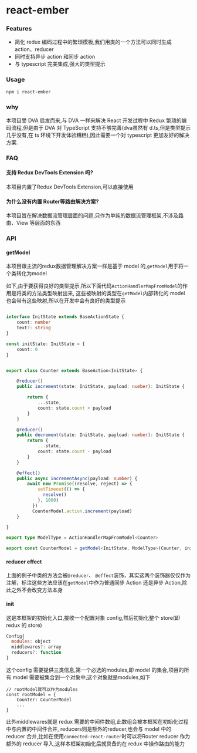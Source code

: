 # react-ember

### Features

 - 简化 redux 编码过程中的繁琐模板,我们用类的一个方法可以同时生成 action、reducer
 - 同时支持异步 action 和同步 action
 - 与 typescript 完美集成,强大的类型提示


### Usage

```bash
npm i react-ember

```



### why

本项目受 DVA 启发而来,与 DVA 一样来解决 React 开发过程中 Redux 繁琐的编码流程,但是由于 DVA 对 TypeScript 支持不够完善(dva虽然有 d.ts,但是类型提示几乎没有,在 ts 环境下开发体验糟糕),因此需要一个对 typescript 更加友好的解决方案.

### FAQ

#### 支持 Redux DevTools Extension 吗?

本项目内置了Redux DevTools Extension,可以直接使用

#### 为什么没有内置 Router等路由解决方案?

本项目旨在解决数据流管理层面的问题,只作为单纯的数据流管理框架,不涉及路由、View 等层面的东西

### API

#### getModel
本项目跟主流的redux数据管理解决方案一样是基于 model 的,`getModel`用于将一个类转化为model

如下,由于要获得良好的类型提示,所以下面代码`ActionHandlerMapFromModel`的作用是将类的方法类型映射出来,
这些被映射的类型在`getModel`内部转化的 model 也会带有这些映射,所以在开发中会有良好的类型提示

```typescript

interface InitState extends BaseActionState {
    count: number
    text?: string
}

const initState: InitState = {
    count: 0
}


export class Counter extends BaseAction<InitState> {

    @reducer()
    public increment(state: InitState, payload: number): InitState {

        return {
            ...state,
            count: state.count + payload
        }
    }

    @reducer()
    public decrement(state: InitState, payload: number): InitState {
        return {
            ...state,
            count: state.count - payload
        }
    }

    @effect()
    public async incrementAsync(payload: number) {
        await new Promise((resolve, reject) => {
            setTimeout(() => {
              resolve()
            }, 1000)
          })
          CounterModel.action.increment(payload)
    }

}

export type ModelType = ActionHandlerMapFromModel<Counter>

export const CounterModel = getModel<InitState, ModelType>(Counter, initState, 'counter')


```

#### reducer effect

上面的例子中类的方法会被`@reducer`、 `@effect`装饰，其实这两个装饰器仅仅作为注解，标注这些方法应该在`getModel`中作为普通同步 Action 还是异步 Action,除此之外不会改变方法本身

#### init
这是本框架的初始化入口,接收一个配置对象 config,然后初始化整个 store(即 redux 的 store)

```javascript
Config{
  modules: object
  middlewares?: array
  reducers?: function
}
```

这个config 需要提供三类信息,第一个必选的modules,即 model 的集合,项目的所有 model 需要被集合到一个对象中,这个对象就是modules,如下

```
// rootModel就可以作为modules
const rootModel = {
    Counter: CounterModel
    ...
}
```
此外middlewares就是 redux 需要的中间件数组,此数组会被本框架在初始化过程中与内置的中间件合并,
reducers则是额外的reducer,也会与 model 中的 reducer 合并,比如在使用`connected-react-router`时可以将Router reducer 作为额外的 reducer 导入,这样本框架初始化后就具备的在 redux 中操作路由的能力